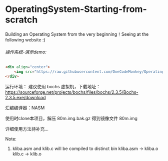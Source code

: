 # OperatingSystem-Starting-from-scratch
Building an Operating System from the very beginning！Seeing at the following website :)

###### 操作系统-演示demo:

```html
<div align="center">
    <img src="https://raw.githubusercontent.com/OneCodeMonkey/OperatingSystem-Starting-from-scratch/63b0eb0e1d0938d793e6be432290b7a74cba0337/.others/gif/os_demo_part_1.gif" width="100%">
</div>
```

运行环境：
建议使用 bochs 虚拟机，下载地址： https://sourceforge.net/projects/bochs/files/bochs/2.3.5/Bochs-2.3.5.exe/download

汇编编译器：NASM

使用时clone本项目，解压 80m.img.bak.gz 得到镜像文件 80m.img

详细使用方法待补充...

Note:
1. kliba.asm and klib.c will be compiled to distinct bin
   kliba.asm -> kliba.o
   klib.c -> klib.o
